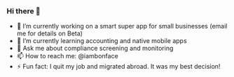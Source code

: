 ### Hi there 👋
- 🔭 I’m currently working on a smart super app for small businesses (email me for details on Beta)
- 🌱 I’m currently learning accounting and native mobile apps
-  💬 Ask me about compliance screening and monitoring
-  📫 How to reach me: @iambonface
-  ⚡ Fun fact: I quit my job and migrated abroad. It was my best decision!
<!--
**iambonface/iambonface** is a ✨ _special_ ✨ repository because its `README.md` (this file) appears on your GitHub profile.

Here are some ideas to get you started:

 🔭 I’m currently working on a smart super app for small businesses (email me for details on Beta)
 🌱 I’m currently learning accounting and native mobile apps
- 👯 I’m looking to collaborate on ...
- 🤔 I’m looking for help with ...
  💬 Ask me about compliance screening and monitoring
  📫 How to reach me: @iambonface
- 😄 Pronouns: ...
  ⚡ Fun fact: I quit my job and migrated abroad. It was my best decision!
-->
